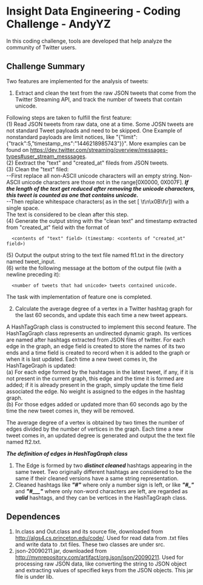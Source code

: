 Insight Data Engineering - Coding Challenge - AndyYZ
===========================================================

In this coding challenge, tools are developed that help analyze the community of Twitter users.   

## Challenge Summary

Two features are implemented for the analysis of tweets:

1. Extract and clean the text from the raw JSON tweets that come from the Twitter Streaming API, and track the number of tweets that contain unicode.

  Following steps are taken to fulfill the first feature:  
  (1) Read JSON tweets from raw data, one at a time. Some JOSN tweets are not standard Tweet payloads and need to be skipped. One Example of nonstandard payloads are limit notices, like "{"limit":{"track":5,"timestamp_ms":"1446218985743"}}". More examples can be found on https://dev.twitter.com/streaming/overview/messages-types#user_stream_messsages.  
  (2) Eextract the "text" and "created_at" fileds from JSON tweets.  
  (3) Clean the "text" filed:  
    --First replace all non-ASCII unicode characters will an empty string. Non-ASCII unicode characters are those not in the range[0X0000, 0X007F]. <i><b>If the length of the text get reduced after removing the unicode characters, this tweet is counted as one that contains unicode.</i> </b>   
    --Then replace whitespace characters( as in the set [ \t\n\x0B\f\r]) with a single space.  
    The text is considered to be clean after this step.  
  (4) Generate the output string with the "clean text" and timestamp extracted from "created_at" field with the format of  
  
	  <contents of "text" field> (timestamp: <contents of "created_at" field>)  
  (5) Output the output string to the text file named ft1.txt in the directory named tweet_input.  
  (6) write the following message at the bottom of the output file (with a newline preceding it):

      <number of tweets that had unicode> tweets contained unicode.
The task with implementation of feature one is completed.  


2. Calculate the average degree of a vertex in a Twitter hashtag graph for the last 60 seconds, and update this each time a new tweet appears.

  A HashTagGraph class is constructed to implement this second feature. The HashTagGraph class represents an undirected dynamic graph. Its vertices are named after hashtags extracted from JSON files of twitter. For each edge in the graph, an edge field is created to store the names of its two ends and a time field is created to record when it is added to the graph or  when it is last updated. 
  Each time a new tweet comes in, the HashTageGraph is updated:  
  	(a) For each edge formed by the hashtages in the latest tweet, if any, if it is not present in the current graph, this edge and the time it is formed are added; if it is already present in the graph, simply update the time field associated the edge. No weight is assigned to the edges in the hashtag graph.  
  	(b) For those edges added or updated more than 60 seconds ago by the time the new tweet comes in, they will be removed.
  
  The average degree of a vertex is obtained by two times the number of edges divided by the number of vertices in the graph. Each time a new tweet comes in, an updated degree is generated and output the the text file named ft2.txt.
  
  <b><i>The definition of edges in HashTagGraph class</b></i>
  1. The Edge is formed by two  <b><i>distinct cleaned </b></i> hashtags appearing in the same tweet. Two originally different hashtags are considered to be the same if their cleaned versions have a same string representation.
  2. Cleaned hashtags like <b><i>"#"</b></i>  where only a number sign is left, or like <b><i>"#\_"</b></i>  and <b><i>"#\___"</b></i>  where only non-word characters are left, are regarded as <b><i>valid</b></i>  hashtags, and they can be vertices in the HashTagGraph class.



## Dependences 
1. In.class and Out.class and its source file, downloaded from http://algs4.cs.princeton.edu/code/. Used for read data from .txt files and write data to .txt files. These two classes are under src.
2. json-20090211.jar, downloaded from http://mvnrepository.com/artifact/org.json/json/20090211. Used for processing raw JSON data, like converting the string to JSON object and extracting values of specified keys from the JSON objects. This jar file is under lib.

  	
  	
  	
  


